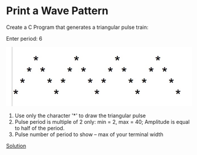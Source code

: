 # Print a Wave Pattern

Create a C Program that generates a triangular pulse train:

Enter period: 6

![Wave](wave.jpeg)

 1. Use only the character '*' to draw the triangular pulse
 2. Pulse period is multiple of 2 only: min = 2, max = 40; Amplitude is equal to half of the period.
 3. Pulse number of period to show – max of your terminal width

[Solution](wave.c)
